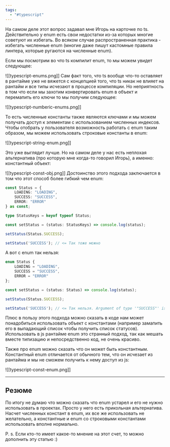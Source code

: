 ```yaml
---
tags:
  - "#typescript"
---
```



На самом деле этот вопрос задавал мне Игорь на карточке по ts. Действительно у enum есть свои недостатки из-за которых многие советуют их избегать. Во всяком случае распространенная практика - избегать численные enum (многие даже пишут кастомные правила линтера, которые ругаются на численные enum).

Если мы посмотрим во что ts компилит enum, то мы можем увидет следующее:

![[typescript-enums.png]]
Сам факт того, что ts вообще что-то оставляет в рантайме уже не вяжется с концепцией того, что ts никак не влияет на рантайм и все типы исчезают в процессе компиляции. Но неприятность в том что если мы захотим конвертировать enum в объект и перемапить его ключи то мы получим следующее:

![[typescript-numberic-enums.png]]


То есть численные константы также являются ключами и мы можем получать доступ к элементам с использованием численных индексов. Чтобы отобрать у пользователя возможность работать с enum таким образом, мы можем использовать строковые константы в enum:

![[typescript-string-enum.png]]

Это уже выглядит лучше. Но на самом деле у нас есть неплохая альтернатива (про которую мне когда-то говорил Игорь), а именно: константный объект:

![[typescript-const-obj.png]]
Достоинство этого подхода заключается в том что этот способ более гибкий чем enum:

```ts
const Status = {
	LOADING: "LOADING",
	SUCCESS: "SUCCESS",
	ERROR: "ERROR"
} as const;

type StatusKeys = keyof typeof Status;

const setStatus = (status: StatusKeys) => console.log(status);

setStatus(Status.SUCCESS);

setStatus('SUCCESS'); // <= Так тоже можно
```

А вот с enum так нельзя:

```ts
enum Status {
	LOADING = "LOADING",
	SUCCESS = "SUCCESS",
	ERROR = "ERROR"
};

const setStatus = (status: Status) => console.log(status);

setStatus(Status.SUCCESS);

setStatus('SUCCESS'); // <= Так нельзя. Argument of type '"SUCCESS"' is not assignable to parameter of type 'Status'
```

Плюс в пользу этого подхода можно сказать в коде нам может понадобиться использовать объект с константами (например замапить его в выпадающий список чтобы получить список статусов). Использовать в js рантайме enum это странный подход, так как мешать вместе типизацию и непосредственно код, не очень красиво.

Также про enum можно сказать что он может быть константным. Константный enum отличается от обычного тем, что он исчезает из рантайма и мы не сможем получить к нему доступ из js:

![[typescript-const-enum.png]]

___
## Резюме

По итогу не думаю что можно сказать что enum устарел и его не нужно использовать в проектах. Просто у него есть прикольная альтернатива. Насчет численных констант в enum, их все же использовать не желательно, а константные и enum со строковыми константами использовать вполне нормально.

P. s. Если кто-то имеет какое-то мнение на этот счет, то можно дополнить эту статью :)
